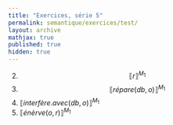 ```yaml
---
title: "Exercices, série 5"
permalink: semantique/exercices/test/
layout: archive
mathjax: true
published: true
hidden: true
---
```



   2. $$\llbracket r \rrbracket^{M_{1}}$$
   3. $$\llbracket répare(db,o) \rrbracket^{M_{1}}$$
   4. $\llbracket interfère.avec(db, o) \rrbracket^{M_{1}}$
   5. $\llbracket énèrve(o, r) \rrbracket^{M_{1}}$

